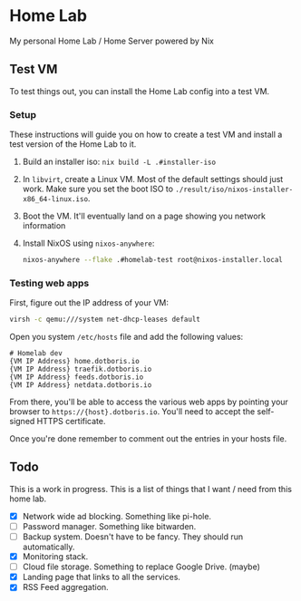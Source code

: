 # Home Lab

My personal Home Lab / Home Server powered by Nix

## Test VM

To test things out, you can install the Home Lab config into a test VM. 

### Setup

These instructions will guide you on how to create a test VM and install a test
version of the Home Lab to it.

1. Build an installer iso: `nix build -L .#installer-iso`
1. In `libvirt`, create a Linux VM. Most of the default settings should just
   work. Make sure you set the boot ISO to
   `./result/iso/nixos-installer-x86_64-linux.iso`.
1. Boot the VM. It'll eventually land on a page showing you network information
1. Install NixOS using `nixos-anywhere`: 

    ```sh
    nixos-anywhere --flake .#homelab-test root@nixos-installer.local
    ```

### Testing web apps

First, figure out the IP address of your VM:

```sh
virsh -c qemu:///system net-dhcp-leases default
```

Open you system `/etc/hosts` file and add the following values:

```
# Homelab dev
{VM IP Address} home.dotboris.io
{VM IP Address} traefik.dotboris.io
{VM IP Address} feeds.dotboris.io
{VM IP Address} netdata.dotboris.io
```

From there, you'll be able to access the various web apps by pointing your
browser to `https://{host}.dotboris.io`. You'll need to accept the self-signed
HTTPS certificate.

Once you're done remember to comment out the entries in your hosts file.

## Todo

This is a work in progress. This is a list of things that I want / need from
this home lab.

- [x] Network wide ad blocking. Something like pi-hole.
- [ ] Password manager. Something like bitwarden.
- [ ] Backup system. Doesn't have to be fancy. They should run automatically.
- [x] Monitoring stack.
- [ ] Cloud file storage. Something to replace Google Drive. (maybe)
- [x] Landing page that links to all the services.
- [x] RSS Feed aggregation.
